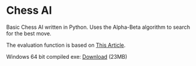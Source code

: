 # Chess AI
Basic Chess AI written in Python. Uses the Alpha-Beta algorithm to search for the best move. 

The evaluation function is based on [This Article](https://chessprogramming.wikispaces.com/Simplified+evaluation+function).

Windows 64 bit compiled exe:
[Download](http://g2f.nl/0b619e8) (23MB)
